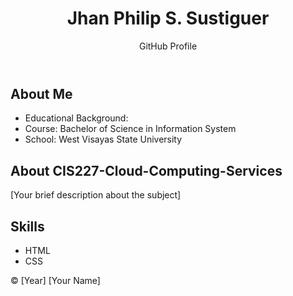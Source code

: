 <!DOCTYPE html>
<html lang="en">
<head>
  <title>GitHub Profile</title>
  <link rel="stylesheet" href="styles.css">
</head>
<body>
  <!-- Header Section -->
  <header>
    <h1>Jhan Philip S. Sustiguer</h1>
    <p>GitHub Profile</p>
  </header>

  <!-- Introduction Section -->
  <section id="introduction">
    <h2>About Me</h2>
    <ul>
      <li>Educational Background:</li>
      <li>Course: Bachelor of Science in Information System</li>
      <li>School: West Visayas State University</li>
    </ul>
  </section>

  <!-- About the Subject Section -->
  <section id="about-subject">
    <h2>About CIS227-Cloud-Computing-Services</h2>
    <p>[Your brief description about the subject]</p>
  </section>


  <!-- Skills Section -->
  <section id="skills">
    <h2>Skills</h2>
    <ul>
      <li>HTML</li>
      <li>CSS</li>
    </ul>
  </section>

  <!-- Footer Section -->
  <footer>
    <p>&copy; [Year] [Your Name]</p>
  </footer>

</body>
</html>
